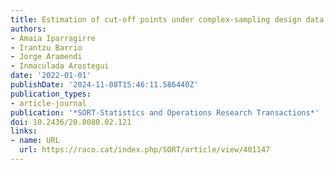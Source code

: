 ```yaml
---
title: Estimation of cut-off points under complex-sampling design data
authors:
- Amaia Iparragirre
- Irantzu Barrio
- Jorge Aramendi
- Inmaculada Arostegui
date: '2022-01-01'
publishDate: '2024-11-08T15:46:11.586440Z'
publication_types:
- article-journal
publication: '*SORT-Statistics and Operations Research Transactions*'
doi: 10.2436/20.8080.02.121
links:
- name: URL
  url: https://raco.cat/index.php/SORT/article/view/401147
---
```

